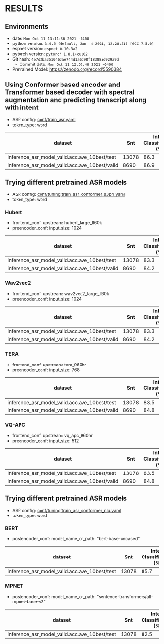 <!-- Generated by ./scripts/utils/show_asr_result.sh -->
# RESULTS

## Environments
- date: `Mon Oct 11 13:11:36 2021 -0400`
- python version: `3.9.5 (default, Jun  4 2021, 12:28:51) [GCC 7.5.0]`
- espnet version: `espnet 0.10.3a2`
- pytorch version: `pytorch 1.8.1+cu102`
- Git hash: `4e7d2ba3510463ae744d1a6d98f18388ad929a9d`
  - Commit date: `Mon Oct 11 12:57:48 2021 -0400`
- Pretrained Model: https://zenodo.org/record/5590384

## Using Conformer based encoder and Transformer based decoder with spectral augmentation and predicting transcript along with intent
- ASR config: [conf/train_asr.yaml](conf/tuning/train_asr_conformer.yaml)
- token_type: word

|dataset|Snt|Intent Classification (%)|
|---|---|---|
|inference_asr_model_valid.acc.ave_10best/test|13078|86.3|
|inference_asr_model_valid.acc.ave_10best/valid|8690|86.9|

## Trying different pretrained ASR models
- ASR config: [conf/tuning/train_asr_conformer_s3prl.yaml](conf/tuning/train_asr_conformer_s3prl.yaml)
- token_type: word
### Hubert
- frontend_conf: upstream: hubert_large_ll60k
- preencoder_conf: input_size: 1024

|dataset|Snt|Intent Classification (%)|
|---|---|---|
|inference_asr_model_valid.acc.ave_10best/test|13078|83.3|
|inference_asr_model_valid.acc.ave_10best/valid|8690|84.2|

### Wav2vec2
- frontend_conf: upstream: wav2vec2_large_ll60k
- preencoder_conf: input_size: 1024

|dataset|Snt|Intent Classification (%)|
|---|---|---|
|inference_asr_model_valid.acc.ave_10best/test|13078|83.3|
|inference_asr_model_valid.acc.ave_10best/valid|8690|84.2|

### TERA
- frontend_conf: upstream: tera_960hr
- preencoder_conf: input_size: 768

|dataset|Snt|Intent Classification (%)|
|---|---|---|
|inference_asr_model_valid.acc.ave_10best/test|13078|83.5|
|inference_asr_model_valid.acc.ave_10best/valid|8690|84.8|


### VQ-APC
- frontend_conf: upstream: vq_apc_960hr
- preencoder_conf: input_size: 512

|dataset|Snt|Intent Classification (%)|
|---|---|---|
|inference_asr_model_valid.acc.ave_10best/test|13078|83.5|
|inference_asr_model_valid.acc.ave_10best/valid|8690|84.8|

## Trying different pretrained ASR models
- ASR config: [conf/tuning/train_asr_conformer_nlu.yaml](conf/tuning/train_asr_conformer_nlu.yaml)
- token_type: word
### BERT
- postencoder_conf: model_name_or_path: "bert-base-uncased"

|dataset|Snt|Intent Classification (%)|
|---|---|---|
|inference_asr_model_valid.acc.ave_10best/test|13078|85.7|

### MPNET
- postencoder_conf: model_name_or_path: "sentence-transformers/all-mpnet-base-v2"

|dataset|Snt|Intent Classification (%)|
|---|---|---|
|inference_asr_model_valid.acc.ave_10best/test|13078|82.5|
